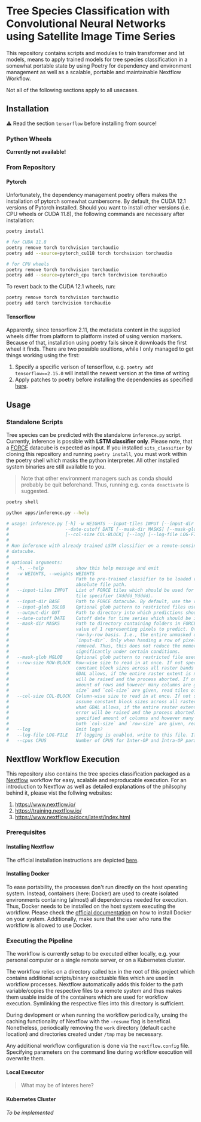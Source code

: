# Tree Species Classification with Convolutional Neural Networks using Satellite Image Time Series

This repository contains scripts and modules to train transformer and lst models, means to apply 
trained models for tree species classification in a somewhat portable state by using Poetry 
for dependency and environment management as well as a scalable, portable and maintainable 
Nextflow Workflow.

Not all of the following sections apply to all usecases.

## Installation

:warning: Read the section `tensorflow` before installing from source!

### Python Wheels

**Currently not available!**

### From Repository

#### Pytorch

Unfortunately, the dependency management poetry offers makes the installation of pytorch somewhat cumbersome. By default,
the CUDA 12.1 versions of Pytorch installed. Should you want to install other versions (i.e. CPU wheels or CUDA 11.8),
the following commands are necessary after installation:

```bash
poetry install

# for CUDA 11.8
poetry remove torch torchvision torchaudio
poetry add --source=pytorch_cu118 torch torchvision torchaudio

# for CPU wheels
poetry remove torch torchvision torchaudio
poetry add --source=pytorch_cpu torch torchvision torchaudio
```

To revert back to the CUDA 12.1 wheels, run:

```bash
poetry remove torch torchvision torchaudio
poetry add torch torchvision torchaudio
```

#### Tensorflow

Apparently, since tensorflow 2.11, the metadata content in the supplied wheels differ from platform to platform insted
of using version markers. Because of that, installation using poetry fails since it downloads the first wheel it
finds. There are two possible soultions, while I only managed to get things working using the first:

1. Specify a specific verison of tensorflow, e.g. `poetry add tensorflow==2.15.0` will install the newest version at
the time of writing
2. Apply patches to poetry before installing the dependencies as specified [here](https://github.com/mazyod/poetry-legacy-index).

## Usage

### Standalone Scripts

Tree species can be predicted with the standalone `inference.py` script. Currently, inference is possible with **LSTM 
classifier only**. Please note, that a [FORCE](https://force-eo.readthedocs.io/en/latest/) datacube is expected as input.
If you installed `sits_classifier` by cloning this repository and running `poetry install`, you must work within the 
poetry shell which masks the python interpreter. All other installed system binaries are still available to you. 

> Note that other environment managers such as conda should probably be quit beforehand. Thus, running e.g. 
> `conda deactivate` is suggested. 

```bash
poetry shell

python apps/inference.py --help

# usage: inference.py [-h] -w WEIGHTS --input-tiles INPUT [--input-dir BASE] [--input-glob IGLOB] [--output-dir OUT]
#                     --date-cutoff DATE [--mask-dir MASKS] [--mask-glob MGLOB] [--row-size ROW-BLOCK]
#                     [--col-size COL-BLOCK] [--log] [--log-file LOG-FILE] [--cpus CPUS]
# 
# Run inference with already trained LSTM classifier on a remote-sensing time series represented as FORCE ARD
# datacube.
# 
# optional arguments:
#   -h, --help            show this help message and exit
#   -w WEIGHTS, --weights WEIGHTS
#                         Path to pre-trained classifier to be loaded via `torch.load`. Can be either a relative or
#                         absolute file path.
#   --input-tiles INPUT   List of FORCE tiles which should be used for inference. Each line should contain one FORCE
#                         tile specifier (Xdddd_Ydddd).
#   --input-dir BASE      Path to FORCE datacube. By default, use the current PWD.
#   --input-glob IGLOB    Optional glob pattern to restricted files used from `input-dir`.
#   --output-dir OUT      Path to directory into which predictions should be saved. By default, use the current PWD.
#   --date-cutoff DATE    Cutoff date for time series which should be included in datacube for inference.
#   --mask-dir MASKS      Path to directory containing folders in FORCE tile structure storing binary masks with a
#                         value of 1 representing pixels to predict. Others can be nodata or 0. Masking is done on a
#                         row-by-row basis. I.e., the entire unmasked datacube is constructed from the files found in
#                         `input-dir`. Only when handing a row of pixels to the DL-model for inference are data
#                         removed. Thus, this does not reduce the memory footprint, but can speed up inference
#                         significantly under certain conditions.
#   --mask-glob MGLOB     Optional glob pattern to restricted file used from `mask-dir`.
#   --row-size ROW-BLOCK  Row-wise size to read in at once. If not specified, query dataset for block size and assume
#                         constant block sizes across all raster bands in case of multilayer files. Contrary to what
#                         GDAL allows, if the entire raster extent is not evenly divisible by the block size, an error
#                         will be raised and the process aborted. If only `row-size` is given, read the specified
#                         amount of rows and however many columns are given by the datasets block size. If both `row-
#                         size` and `col-size` are given, read tiles of specified size.
#   --col-size COL-BLOCK  Column-wise size to read in at once. If not specified, query dataset for block size and
#                         assume constant block sizes across all raster bands in case of multilayer files. Contrary to
#                         what GDAL allows, if the entire raster extent is not evenly divisible by the block size, an
#                         error will be raised and the process aborted. If only `col-size` is given, read the
#                         specified amount of columns and however many rows are given by the datasets block size. If
#                         both `col-size` and `row-size` are given, read tiles of specified size.
#   --log                 Emit logs?
#   --log-file LOG-FILE   If logging is enabled, write to this file. If omitted, logs are written to stdout.
#   --cpus CPUS           Number of CPUS for Inter-OP and Intra-OP parallelization of pytorch.
```

## Nextflow Workflow Execution

This repository also contains the tree species classification packaged as a [Nextflow](https://www.nextflow.io/) workflow for easy, scalable and 
reproducable execution. For an introduction to Nextflow as well as detailed explanations of the philsophy behind it, 
please vist the follwing websites:

1. https://www.nextflow.io/
2. https://training.nextflow.io/
3. https://www.nextflow.io/docs/latest/index.html

### Prerequisites

#### Installing Nextflow

The official installation instructions are depicted [here](https://www.nextflow.io/docs/latest/getstarted.html#requirements). 

#### Installing Docker

To ease portability, the processes don't run directly on the host operating system. Instead, containers (here: Docker) are 
used to create isolated environments containing (almost) all dependencies needed for execution. Thus, Docker needs to be 
installed on the host system executing the workflow. Please check the [official documentation](https://docs.docker.com/engine/install/) 
on how to install Docker on your system. Additionally, make sure that the user who runs the workflow is allowed to 
use Docker.

### Executing the Pipeline

The workflow is currently setup to be executed either locally, e.g. your personal computer or a single remote 
server, or on a Kubernetes cluster.

The workflow relies on a directory called `bin` in the root of this project which contains additional scripts/binary 
exectuable files which are used in workflow processes. Nextflow automatically adds this folder to the path variable/copies 
the respective files to a remote system and thus makes them usable inside of the containers which are used for workflow 
execution. Symlinking the respective files into this directory is sufficient.

During devlopment or when running the workflow periodically, unsing the caching functionality of Nextflow with the `-resume` 
flag is benefical. Nonetheless, periodically removing the `work` directory (default cache location) and directories created 
under `/tmp` may be necessary.

Any additional workflow configuration is done via the `nextflow.config` file. Specifying parameters on the command line 
during workflow execution will overwrite them.

#### Local Executor

> What may be of interes here?

#### Kubernetes Cluster

*To be implemented*
